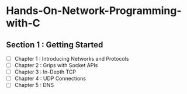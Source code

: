 # Hands-On-Network-Programming-with-C
## Section 1 : Getting Started
- [ ] Chapter 1 : Introducing Networks and Protocols
- [ ] Chapter 2 : Grips with Socket APIs
- [ ] Chapter 3 : In-Depth TCP
- [ ] Chapter 4 : UDP Connections
- [ ] Chapter 5 : DNS
